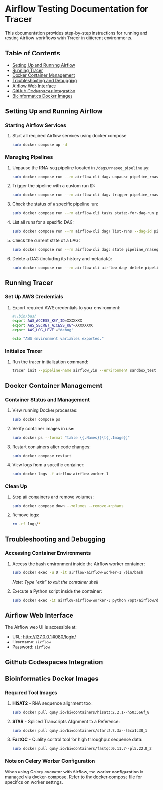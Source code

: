 # Airflow Testing Documentation for Tracer

This documentation provides step-by-step instructions for running and testing Airflow workflows with Tracer in different environments.

## Table of Contents
- [Setting Up and Running Airflow](#setting-up-and-running-airflow)
- [Running Tracer](#running-tracer)
- [Docker Container Management](#docker-container-management)
- [Troubleshooting and Debugging](#troubleshooting-and-debugging)
- [Airflow Web Interface](#airflow-web-interface)
- [GitHub Codespaces Integration](#github-codespaces-integration)
- [Bioinformatics Docker Images](#bioinformatics-docker-images)

## Setting Up and Running Airflow

### Starting Airflow Services
1. Start all required Airflow services using docker compose:
   ```bash
   sudo docker compose up -d
   ```

### Managing Pipelines
1. Unpause the RNA-seq pipeline located in `/dags/rnaseq_pipeline.py`:
   ```bash
   sudo docker compose run --rm airflow-cli dags unpause pipeline_rnaseq
   ```

2. Trigger the pipeline with a custom run ID:
   ```bash
   sudo docker compose run --rm airflow-cli dags trigger pipeline_rnaseq --run-id=my_custom_run_001
   ```

3. Check the status of a specific pipeline run:
   ```bash
   sudo docker compose run --rm airflow-cli tasks states-for-dag-run pipeline_rnaseq my_custom_run_001
   ```

4. List all runs for a specific DAG:
   ```bash
   sudo docker compose run --rm airflow-cli dags list-runs --dag-id pipeline_rnaseq
   ```

5. Check the current state of a DAG:
   ```bash
   sudo docker compose run --rm airflow-cli dags state pipeline_rnaseq
   ```

6. Delete a DAG (including its history and metadata):
   ```bash
   sudo docker compose run --rm airflow-cli airflow dags delete pipeline_rnaseq
   ```

## Running Tracer

### Set Up AWS Credentials
1. Export required AWS credentials to your environment:
   ```bash
   #!/bin/bash
   export AWS_ACCESS_KEY_ID=XXXXXXX
   export AWS_SECRET_ACCESS_KEY=XXXXXXXX
   export AWS_LOG_LEVEL="debug"

   echo "AWS environment variables exported."
   ```

### Initialize Tracer
1. Run the tracer initialization command:
   ```bash
   tracer init --pipeline-name airflow_vin --environment sandbox_test --user-operator vincent --pipeline-type rnaseq
   ```

## Docker Container Management

### Container Status and Management
1. View running Docker processes:
   ```bash
   sudo docker compose ps
   ```

2. Verify container images in use:
   ```bash
   sudo docker ps --format "table {{.Names}}\t{{.Image}}"
   ```

3. Restart containers after code changes:
   ```bash
   sudo docker compose restart
   ```

4. View logs from a specific container:
   ```bash
   sudo docker logs -f airflow-airflow-worker-1
   ```

### Clean Up
1. Stop all containers and remove volumes:
   ```bash
   sudo docker compose down --volumes --remove-orphans
   ```

2. Remove logs:
   ```bash
   rm -rf logs/*
   ```

## Troubleshooting and Debugging

### Accessing Container Environments
1. Access the bash environment inside the Airflow worker container:
   ```bash
   sudo docker exec -u 0 -it airflow-airflow-worker-1 /bin/bash
   ```
   *Note: Type "exit" to exit the container shell*

2. Execute a Python script inside the container:
   ```bash
   sudo docker exec -it airflow-airflow-worker-1 python /opt/airflow/dags/pipeline_rnaseq.py
   ```

## Airflow Web Interface

The Airflow web UI is accessible at:
- URL: http://127.0.0.1:8080/login/
- Username: `airflow`
- Password: `airflow`

## GitHub Codespaces Integration

## Bioinformatics Docker Images

### Required Tool Images

1. **HISAT2** - RNA sequence alignment tool:
   ```bash
   sudo docker pull quay.io/biocontainers/hisat2:2.2.1--h503566f_8
   ```

2. **STAR** - Spliced Transcripts Alignment to a Reference:
   ```bash
   sudo docker pull quay.io/biocontainers/star:2.7.3a--h5ca1c30_1
   ```

3. **FastQC** - Quality control tool for high throughput sequence data:
   ```bash
   sudo docker pull quay.io/biocontainers/fastqc:0.11.7--pl5.22.0_2
   ```

### Note on Celery Worker Configuration
When using Celery executor with Airflow, the worker configuration is managed via docker-compose. Refer to the docker-compose file for specifics on worker settings.
